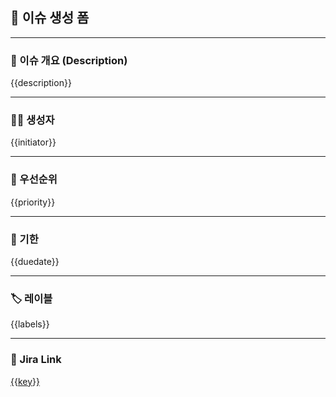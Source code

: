 ## 📝 이슈 생성 폼

---

### 📄 이슈 개요 (Description)
{{description}}

---

### 🧑‍💻 생성자
{{initiator}}

---

### 🎯 우선순위
{{priority}}

---

### 📅 기한
{{duedate}}

---

### 🏷️ 레이블
{{labels}}

---

### 🔗 Jira Link
[{{key}}]({{url}})
